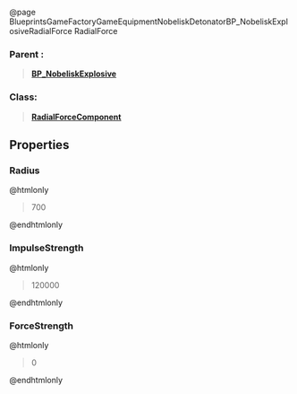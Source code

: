 @page BlueprintsGameFactoryGameEquipmentNobeliskDetonatorBP_NobeliskExplosiveRadialForce RadialForce
### Parent :
<b><a href="_blueprints_game_factory_game_equipment_nobelisk_detonator_b_p__nobelisk_explosive.html"><blockquote>BP_NobeliskExplosive</blockquote></a></b>
### Class:
<b><a href="_class_script_radial_force_component.html"><blockquote>RadialForceComponent</blockquote></a></b>
## Properties
### Radius
@htmlonly
<blockquote>700</blockquote>
@endhtmlonly

### ImpulseStrength
@htmlonly
<blockquote>120000</blockquote>
@endhtmlonly

### ForceStrength
@htmlonly
<blockquote>0</blockquote>
@endhtmlonly

